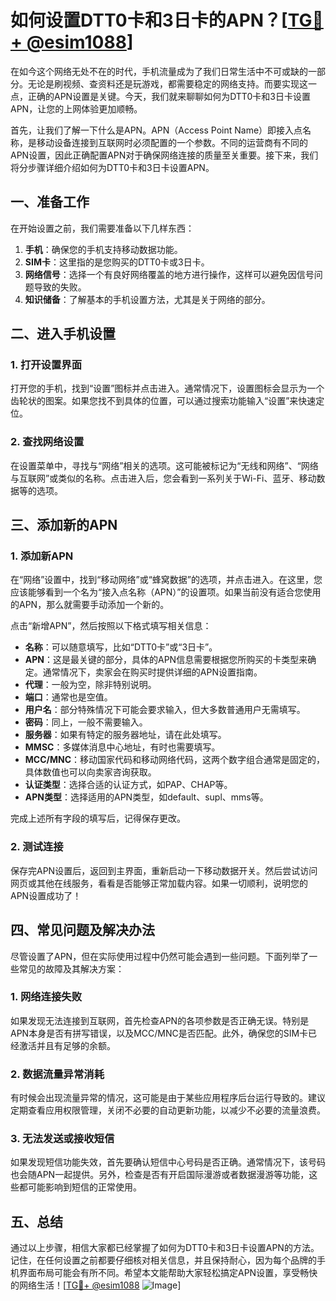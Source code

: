 # 如何设置DTT0卡和3日卡的APN？[[TG💪+ @esim1088](https://t.me/s/esim1088)]

在如今这个网络无处不在的时代，手机流量成为了我们日常生活中不可或缺的一部分。无论是刷视频、查资料还是玩游戏，都需要稳定的网络支持。而要实现这一点，正确的APN设置是关键。今天，我们就来聊聊如何为DTT0卡和3日卡设置APN，让您的上网体验更加顺畅。

首先，让我们了解一下什么是APN。APN（Access Point Name）即接入点名称，是移动设备连接到互联网时必须配置的一个参数。不同的运营商有不同的APN设置，因此正确配置APN对于确保网络连接的质量至关重要。接下来，我们将分步骤详细介绍如何为DTT0卡和3日卡设置APN。

## 一、准备工作

在开始设置之前，我们需要准备以下几样东西：

1. **手机**：确保您的手机支持移动数据功能。
2. **SIM卡**：这里指的是您购买的DTT0卡或3日卡。
3. **网络信号**：选择一个有良好网络覆盖的地方进行操作，这样可以避免因信号问题导致的失败。
4. **知识储备**：了解基本的手机设置方法，尤其是关于网络的部分。

## 二、进入手机设置

### 1. 打开设置界面

打开您的手机，找到“设置”图标并点击进入。通常情况下，设置图标会显示为一个齿轮状的图案。如果您找不到具体的位置，可以通过搜索功能输入“设置”来快速定位。

### 2. 查找网络设置

在设置菜单中，寻找与“网络”相关的选项。这可能被标记为“无线和网络”、“网络与互联网”或类似的名称。点击进入后，您会看到一系列关于Wi-Fi、蓝牙、移动数据等的选项。

## 三、添加新的APN

### 1. 添加新APN

在“网络”设置中，找到“移动网络”或“蜂窝数据”的选项，并点击进入。在这里，您应该能够看到一个名为“接入点名称（APN）”的设置项。如果当前没有适合您使用的APN，那么就需要手动添加一个新的。

点击“新增APN”，然后按照以下格式填写相关信息：

- **名称**：可以随意填写，比如“DTT0卡”或“3日卡”。
- **APN**：这是最关键的部分，具体的APN信息需要根据您所购买的卡类型来确定。通常情况下，卖家会在购买时提供详细的APN设置指南。
- **代理**：一般为空，除非特别说明。
- **端口**：通常也是空值。
- **用户名**：部分特殊情况下可能会要求输入，但大多数普通用户无需填写。
- **密码**：同上，一般不需要输入。
- **服务器**：如果有特定的服务器地址，请在此处填写。
- **MMSC**：多媒体消息中心地址，有时也需要填写。
- **MCC/MNC**：移动国家代码和移动网络代码，这两个数字组合通常是固定的，具体数值也可以向卖家咨询获取。
- **认证类型**：选择合适的认证方式，如PAP、CHAP等。
- **APN类型**：选择适用的APN类型，如default、supl、mms等。

完成上述所有字段的填写后，记得保存更改。

### 2. 测试连接

保存完APN设置后，返回到主界面，重新启动一下移动数据开关。然后尝试访问网页或其他在线服务，看看是否能够正常加载内容。如果一切顺利，说明您的APN设置成功了！

## 四、常见问题及解决办法

尽管设置了APN，但在实际使用过程中仍然可能会遇到一些问题。下面列举了一些常见的故障及其解决方案：

### 1. 网络连接失败

如果发现无法连接到互联网，首先检查APN的各项参数是否正确无误。特别是APN本身是否有拼写错误，以及MCC/MNC是否匹配。此外，确保您的SIM卡已经激活并且有足够的余额。

### 2. 数据流量异常消耗

有时候会出现流量异常的情况，这可能是由于某些应用程序后台运行导致的。建议定期查看应用权限管理，关闭不必要的自动更新功能，以减少不必要的流量浪费。

### 3. 无法发送或接收短信

如果发现短信功能失效，首先要确认短信中心号码是否正确。通常情况下，该号码也会随APN一起提供。另外，检查是否有开启国际漫游或者数据漫游等功能，这些都可能影响到短信的正常使用。

## 五、总结

通过以上步骤，相信大家都已经掌握了如何为DTT0卡和3日卡设置APN的方法。记住，在任何设置之前都要仔细核对相关信息，并且保持耐心，因为每个品牌的手机界面布局可能会有所不同。希望本文能帮助大家轻松搞定APN设置，享受畅快的网络生活！[[TG💪+ @esim1088](https://t.me/s/esim1088) ![Image](https://i.postimg.cc/4NQfJmqS/Snipaste-2025-05-13-00-14-12.png)]